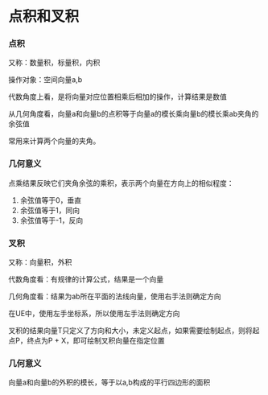# 点积和叉积

### 点积

又称：数量积，标量积，内积

操作对象：空间向量a,b

代数角度上看，是将向量对应位置相乘后相加的操作，计算结果是数值

从几何角度看，向量a和向量b的点积等于向量a的模长乘向量b的模长乘ab夹角的余弦值

常用来计算两个向量的夹角。

### 几何意义

点乘结果反映它们夹角余弦的乘积，表示两个向量在方向上的相似程度：
1. 余弦值等于0，垂直
2. 余弦值等于1，同向
3. 余弦值等于-1，反向

### 叉积

又称：向量积，外积

代数角度看：有规律的计算公式，结果是一个向量

几何角度看：结果为ab所在平面的法线向量，使用右手法则确定方向

在UE中，使用左手坐标系，所以使用左手法则确定方向

叉积的结果向量T只定义了方向和大小，未定义起点，如果需要绘制起点，则将起点P，终点为P + X，即可绘制叉积向量在指定位置


### 几何意义

向量a和向量b的外积的模长，等于以a,b构成的平行四边形的面积

